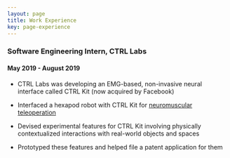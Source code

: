 ```yaml
---
layout: page
title: Work Experience
key: page-experience
---
```


### Software Engineering Intern, CTRL Labs
#### May 2019 - August 2019

* CTRL Labs was developing an EMG-based, non-invasive neural interface called CTRL Kit (now acquired by Facebook)

* Interfaced a hexapod robot with CTRL Kit for [neuromuscular teleoperation](/projects#robot-teleoperation-through-neuromuscular-control)

* Devised experimental features for CTRL Kit involving physically contextualized interactions with real-world objects and spaces 

* Prototyped these features and helped file a patent application for them

